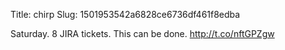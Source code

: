 Title: chirp
Slug: 1501953542a6828ce6736df461f8edba

Saturday. 8 JIRA tickets. This can be done. <a href="http://t.co/nftGPZgw">http://t.co/nftGPZgw</a>
